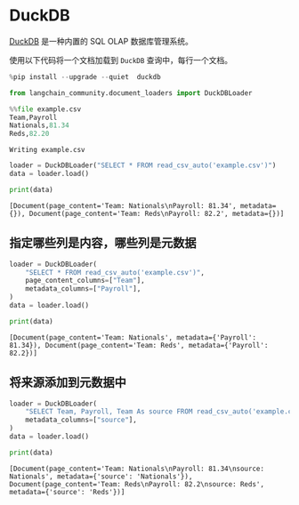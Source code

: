 # DuckDB

[DuckDB](https://duckdb.org/) 是一种内置的 SQL OLAP 数据库管理系统。

使用以下代码将一个文档加载到 `DuckDB` 查询中，每行一个文档。

```python
%pip install --upgrade --quiet  duckdb
```

```python
from langchain_community.document_loaders import DuckDBLoader
```

```python
%%file example.csv
Team,Payroll
Nationals,81.34
Reds,82.20
```

```output
Writing example.csv
```

```python
loader = DuckDBLoader("SELECT * FROM read_csv_auto('example.csv')")
data = loader.load()
```

```python
print(data)
```

```output
[Document(page_content='Team: Nationals\nPayroll: 81.34', metadata={}), Document(page_content='Team: Reds\nPayroll: 82.2', metadata={})]
```

## 指定哪些列是内容，哪些列是元数据

```python
loader = DuckDBLoader(
    "SELECT * FROM read_csv_auto('example.csv')",
    page_content_columns=["Team"],
    metadata_columns=["Payroll"],
)
data = loader.load()
```

```python
print(data)
```

```output
[Document(page_content='Team: Nationals', metadata={'Payroll': 81.34}), Document(page_content='Team: Reds', metadata={'Payroll': 82.2})]
```

## 将来源添加到元数据中

```python
loader = DuckDBLoader(
    "SELECT Team, Payroll, Team As source FROM read_csv_auto('example.csv')",
    metadata_columns=["source"],
)
data = loader.load()
```

```python
print(data)
```

```output
[Document(page_content='Team: Nationals\nPayroll: 81.34\nsource: Nationals', metadata={'source': 'Nationals'}), Document(page_content='Team: Reds\nPayroll: 82.2\nsource: Reds', metadata={'source': 'Reds'})]
```